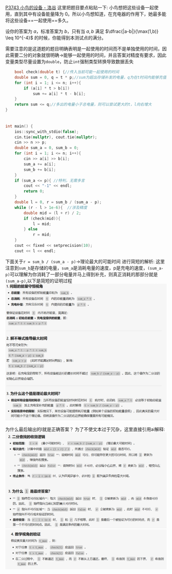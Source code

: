 [P3743 小鸟的设备 - 洛谷](https://www.luogu.com.cn/problem/P3743)
这里把题目要点粘贴一下:
小鸟想把这些设备一起使用，直到其中有设备能量降为  $0$。所以小鸟想知道，在充电器的作用下，她最多能将这些设备==一起使用==多久。

设你的答案为 $a$，标准答案为 $b$，只有当 $a,b$ 满足
$\dfrac{|a-b|}{\max(1,b)} \leq 10^{-4}$  的时候，你能得到本测试点的满分。

需要注意的是这道题的题目明确表明是一起使用的时间而不是单独使用的时间，因此需要二分的对象就很明确->能够一起使用的时间，并且答案对精度有要求，因此变量类型尽量设置为`double`，防止`int`强制类型转换导致数据丢失

```cpp
	bool check(double t) {//传入当前可能一起使用的时间
    double sum = 0, q = t * p;//sum为超出存储补发的电量，q为在t时间内能够充值的电量
    for (int i = 1; i <= n; i++){  
        if (a[i] * t > b[i])  
            sum += a[i] * t - b[i];  
    }  
    return sum <= q;//多出的电量小于总电量，则可以尝试更大的t，l向右增大
}  
  
  
int main() {  
    ios::sync_with_stdio(false);  
    cin.tie(nullptr), cout.tie(nullptr);  
    cin >> n >> p;  
    double sum_a = 0, sum_b = 0;  
    for (int i = 1; i <= n; i++){  
        cin >> a[i] >> b[i];  
        sum_a += a[i];  
        sum_b += b[i];  
    }  
	if (sum_a <= p){ //特判，无需多言
        cout << "-1" << endl;  
        return 0;  
	}
    double l = 0, r = sum_b / (sum_a - p);  
    while (r - l > 1e-6){  //涉及精度
        double mid = (l + r) / 2;  
        if (check(mid)){  
            l = mid;  
        } else  
            r = mid;  
    }  
    cout << fixed << setprecision(10);  
    cout << l << endl;

```
下面关于`r = sum_b / (sum_a - p)`->理论最大的可能时间 进行简短的解析:
	这里注意到`sum_b`是存储的电量，`sum_a`是消耗电量的速度，p是充电的速度，`(sum_a-p)`可以理解为你消耗了一部分电量并马上得到补充，则真正消耗的那部分就是`(sum_a-p)`,以下是简短的证明过程![](../image/p3743---小鸟的设备/p3743---小鸟的设备_250502_80.png)


为什么最后输出的l就是正确答案？
	为了不使文本过于冗杂，这里直接引用ai解释:
	![](../image/p3743---小鸟的设备/p3743---小鸟的设备_250502_76.png)
	![](../image/p3743---小鸟的设备/p3743---小鸟的设备_250502_86.png)



